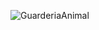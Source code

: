 ![GuarderiaAnimal](https://user-images.githubusercontent.com/96153301/236649383-3562d2e0-11dc-4b50-b2b2-b9ab2136b36c.png)

